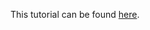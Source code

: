 This tutorial can be found
[here](http://nbviewer.ipython.org/github/pncg/Python_Tutorial/tree/master/Getting_Started.ipynb).



